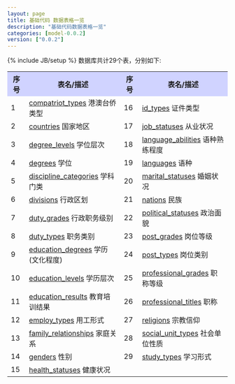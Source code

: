 ```yaml
---
layout: page
title: 基础代码 数据表格一览
description: "基础代码数据表格一览"
categories: [model-0.0.2]
version: ["0.0.2"]
---
```

{% include JB/setup %}
数据库共计29个表，分别如下:

<table class="table table-bordered table-striped table-condensed">
  <tr>
    <th style="background-color:#D0D3FF">序号</th>
    <th style="background-color:#D0D3FF">表名/描述</th>
    <th style="background-color:#D0D3FF">序号</th>
    <th style="background-color:#D0D3FF">表名/描述</th>
  </tr>
  <tr>
    <td>1</td>
    <td><a href="gb.html#compatriottypes">compatriot_types</a> 港澳台侨类型</td>
    <td>16</td>
    <td><a href="gb.html#idtypes">id_types</a> 证件类型</td>
  </tr>
  <tr>
    <td>2</td>
    <td><a href="gb.html#countries">countries</a> 国家地区</td>
    <td>17</td>
    <td><a href="gb.html#jobstatuses">job_statuses</a> 从业状况</td>
  </tr>
  <tr>
    <td>3</td>
    <td><a href="gb.html#degreelevels">degree_levels</a> 学位层次</td>
    <td>18</td>
    <td><a href="gb.html#languageabilities">language_abilities</a> 语种熟练程度</td>
  </tr>
  <tr>
    <td>4</td>
    <td><a href="gb.html#degrees">degrees</a> 学位</td>
    <td>19</td>
    <td><a href="gb.html#languages">languages</a> 语种</td>
  </tr>
  <tr>
    <td>5</td>
    <td><a href="gb.html#disciplinecategories">discipline_categories</a> 学科门类</td>
    <td>20</td>
    <td><a href="gb.html#maritalstatuses">marital_statuses</a> 婚姻状况</td>
  </tr>
  <tr>
    <td>6</td>
    <td><a href="gb.html#divisions">divisions</a> 行政区划</td>
    <td>21</td>
    <td><a href="gb.html#nations">nations</a> 民族</td>
  </tr>
  <tr>
    <td>7</td>
    <td><a href="gb.html#dutygrades">duty_grades</a> 行政职务级别</td>
    <td>22</td>
    <td><a href="gb.html#politicalstatuses">political_statuses</a> 政治面貌</td>
  </tr>
  <tr>
    <td>8</td>
    <td><a href="gb.html#dutytypes">duty_types</a> 职务类别</td>
    <td>23</td>
    <td><a href="gb.html#postgrades">post_grades</a> 岗位等级</td>
  </tr>
  <tr>
    <td>9</td>
    <td><a href="gb.html#educationdegrees">education_degrees</a> 学历(文化程度)</td>
    <td>24</td>
    <td><a href="gb.html#posttypes">post_types</a> 岗位类别</td>
  </tr>
  <tr>
    <td>10</td>
    <td><a href="gb.html#educationlevels">education_levels</a> 学历层次</td>
    <td>25</td>
    <td><a href="gb.html#professionalgrades">professional_grades</a> 职称等级</td>
  </tr>
  <tr>
    <td>11</td>
    <td><a href="gb.html#educationresults">education_results</a> 教育培训结果</td>
    <td>26</td>
    <td><a href="gb.html#professionaltitles">professional_titles</a> 职称</td>
  </tr>
  <tr>
    <td>12</td>
    <td><a href="gb.html#employtypes">employ_types</a> 用工形式</td>
    <td>27</td>
    <td><a href="gb.html#religions">religions</a> 宗教信仰</td>
  </tr>
  <tr>
    <td>13</td>
    <td><a href="gb.html#familyrelationships">family_relationships</a> 家庭关系</td>
    <td>28</td>
    <td><a href="gb.html#socialunittypes">social_unit_types</a> 社会单位性质</td>
  </tr>
  <tr>
    <td>14</td>
    <td><a href="gb.html#genders">genders</a> 性别</td>
    <td>29</td>
    <td><a href="gb.html#studytypes">study_types</a> 学习形式</td>
  </tr>
  <tr>
    <td>15</td>
    <td><a href="gb.html#healthstatuses">health_statuses</a> 健康状况</td>
    <td></td>
    <td></td>
  </tr>
</table>
